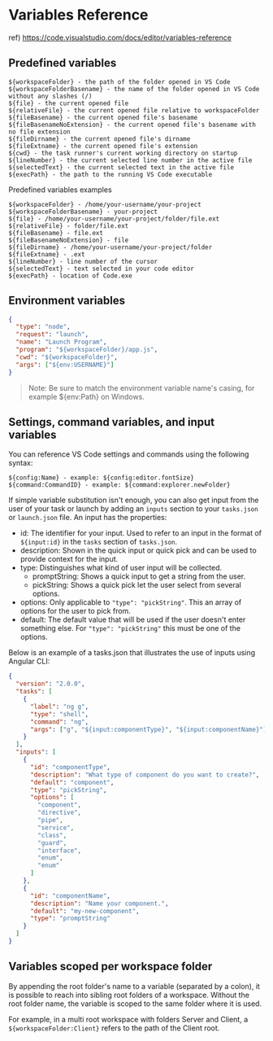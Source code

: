 # Variables Reference

ref) https://code.visualstudio.com/docs/editor/variables-reference

## Predefined variables

```
${workspaceFolder} - the path of the folder opened in VS Code
${workspaceFolderBasename} - the name of the folder opened in VS Code without any slashes (/)
${file} - the current opened file
${relativeFile} - the current opened file relative to workspaceFolder
${fileBasename} - the current opened file's basename
${fileBasenameNoExtension} - the current opened file's basename with no file extension
${fileDirname} - the current opened file's dirname
${fileExtname} - the current opened file's extension
${cwd} - the task runner's current working directory on startup
${lineNumber} - the current selected line number in the active file
${selectedText} - the current selected text in the active file
${execPath} - the path to the running VS Code executable
```

Predefined variables examples

```
${workspaceFolder} - /home/your-username/your-project
${workspaceFolderBasename} - your-project
${file} - /home/your-username/your-project/folder/file.ext
${relativeFile} - folder/file.ext
${fileBasename} - file.ext
${fileBasenameNoExtension} - file
${fileDirname} - /home/your-username/your-project/folder
${fileExtname} - .ext
${lineNumber} - line number of the cursor
${selectedText} - text selected in your code editor
${execPath} - location of Code.exe
```

## Environment variables

```json
{
  "type": "node",
  "request": "launch",
  "name": "Launch Program",
  "program": "${workspaceFolder}/app.js",
  "cwd": "${workspaceFolder}",
  "args": ["${env:USERNAME}"]
}
```

> Note: Be sure to match the environment variable name's casing, for example \${env:Path} on Windows.

## Settings, command variables, and input variables

You can reference VS Code settings and commands using the following syntax:

```
${config:Name} - example: ${config:editor.fontSize}
${command:CommandID} - example: ${command:explorer.newFolder}
```

If simple variable substitution isn't enough, you can also get input from the user of your task or launch by adding an `inputs` section to your `tasks.json` or `launch.json` file. An input has the properties:

- id: The identifier for your input. Used to refer to an input in the format of `${input:id}` in the `tasks` section of `tasks.json`.
- description: Shown in the quick input or quick pick and can be used to provide context for the input.
- type: Distinguishes what kind of user input will be collected.
  - promptString: Shows a quick input to get a string from the user.
  - pickString: Shows a quick pick let the user select from several options.
- options: Only applicable to `"type": "pickString"`. This an array of options for the user to pick from.
- default: The default value that will be used if the user doesn't enter something else. For `"type": "pickString"` this must be one of the options.

Below is an example of a tasks.json that illustrates the use of inputs using Angular CLI:

```json
{
  "version": "2.0.0",
  "tasks": [
    {
      "label": "ng g",
      "type": "shell",
      "command": "ng",
      "args": ["g", "${input:componentType}", "${input:componentName}"]
    }
  ],
  "inputs": [
    {
      "id": "componentType",
      "description": "What type of component do you want to create?",
      "default": "component",
      "type": "pickString",
      "options": [
        "component",
        "directive",
        "pipe",
        "service",
        "class",
        "guard",
        "interface",
        "enum",
        "enum"
      ]
    },
    {
      "id": "componentName",
      "description": "Name your component.",
      "default": "my-new-component",
      "type": "promptString"
    }
  ]
}
```

## Variables scoped per workspace folder

By appending the root folder's name to a variable (separated by a colon), it is possible to reach into sibling root folders of a workspace. Without the root folder name, the variable is scoped to the same folder where it is used.

For example, in a multi root workspace with folders Server and Client, a `${workspaceFolder:Client}` refers to the path of the Client root.
